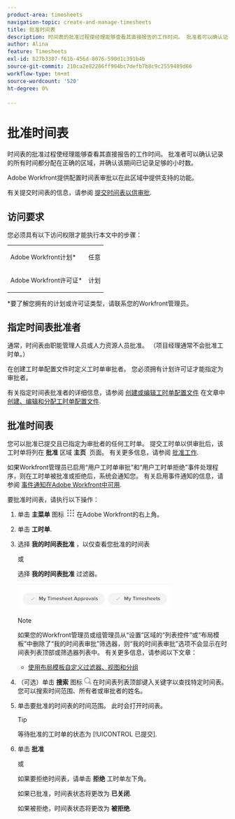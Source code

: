 ```yaml
---
product-area: timesheets
navigation-topic: create-and-manage-timesheets
title: 批准时间表
description: 时间表的批准过程使经理能够查看其直接报告的工作时间。 批准者可以确认记录的所有时间都分配在正确的区域，并确认该期间已记录足够的小时数。
author: Alina
feature: Timesheets
exl-id: b27b3307-f61b-456d-8076-590d1c391b4b
source-git-commit: 210ca2e82286ff904bc7defb7b8c9c2559489d66
workflow-type: tm+mt
source-wordcount: '520'
ht-degree: 0%

---
```


# 批准时间表

时间表的批准过程使经理能够查看其直接报告的工作时间。 批准者可以确认记录的所有时间都分配在正确的区域，并确认该期间已记录足够的小时数。

Adobe Workfront提供配置时间表审批以在此区域中提供支持的功能。

有关提交时间表的信息，请参阅 [提交时间表以供审批](../../timesheets/create-and-manage-timesheets/submit-timesheet-for-approval.md).

## 访问要求

您必须具有以下访问权限才能执行本文中的步骤：

<table style="table-layout:auto"> 
 <col> 
 </col> 
 <col> 
 </col> 
 <tbody> 
  <tr> 
   <td role="rowheader">Adobe Workfront计划*</td> 
   <td> <p>任意</p> </td> 
  </tr> 
  <tr> 
   <td role="rowheader">Adobe Workfront许可证*</td> 
   <td> <p>计划 </p> </td> 
  </tr> 
 </tbody> 
</table>

*要了解您拥有的计划或许可证类型，请联系您的Workfront管理员。

## 指定时间表批准者

通常，时间表由职能管理人员或人力资源人员批准。 （项目经理通常不会批准工时单。）

在创建工时单配置文件时定义工时单审批者。 您必须拥有计划许可证才能指定为审批者。

有关指定时间表批准者的详细信息，请参阅 [创建或编辑工时单配置文件](../../timesheets/create-and-manage-timesheets/create-timesheet-profiles.md#create) 在文章中 [创建、编辑和分配工时单配置文件](../../timesheets/create-and-manage-timesheets/create-timesheet-profiles.md).

## 批准时间表

您可以批准已提交且已指定为审批者的任何工时单。 提交工时单以供审批后，该工时单将列在 **批准** 区域 **主页**  页面。 有关更多信息，请参阅 [批准工作](../../review-and-approve-work/manage-approvals/approving-work.md).

如果Workfront管理员已启用“用户工时单审批”和“用户工时单拒绝”事件处理程序，则在工时单被批准或拒绝后，系统会通知您。 有关启用事件通知的信息，请参阅 [事件通知在Adobe Workfront中可用](../../administration-and-setup/manage-workfront/emails/event-notifications-available-in-wf.md).

要批准时间表，请执行以下操作：

1. 单击 **主菜单** 图标 ![](assets/main-menu-icon.png) 在Adobe Workfront的右上角。
1. 单击 **工时单**.
1. 选择 **我的时间表批准** ，以仅查看您批准的时间表

   或

   选择 **我的时间表批准** 过滤器。

   ![](assets/my-timesheet-approvals-my-timesheets-pills-on-timesheets-list-nwe-350x58.png)

   >[!NOTE]
   >
   >如果您的Workfront管理员或组管理员从“设置”区域的“列表控件”或“布局模板”中删除了“我的时间表审批”筛选器，则“我的时间表审批”选项不会显示在时间表列表顶部或筛选器列表中。 有关更多信息，请参阅以下文章：
   * [使用布局模板自定义过滤器、视图和分组](../../administration-and-setup/customize-workfront/use-layout-templates/customize-fvg-list-controls-layout-template.md)


1. （可选）单击 **搜索** 图标 ![](assets/search-icon.png) 在时间表列表顶部键入关键字以查找特定时间表。 您可以搜索时间范围、所有者或审批者的姓名。
1. 单击要批准的时间表的时间范围。 此时会打开时间表。

   >[!TIP]
   等待批准的工时单的状态为 [!UICONTROL 已提交].


1. 单击 **批准**

   或

   如果要拒绝时间表，请单击 **拒绝** 工时单左下角。

   如果已批准，时间表状态将更改为 **已关闭**.

   如果被拒绝，时间表状态将更改为 **被拒绝**.
